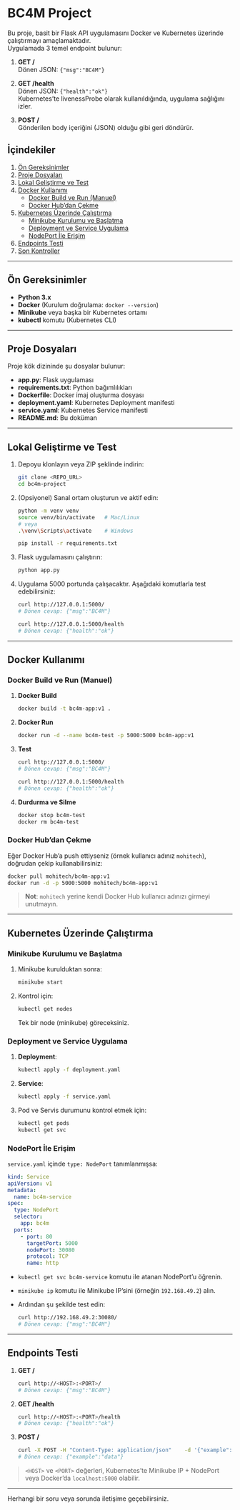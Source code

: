 
# BC4M Project

Bu proje, basit bir Flask API uygulamasını Docker ve Kubernetes üzerinde çalıştırmayı amaçlamaktadır.  
Uygulamada 3 temel endpoint bulunur:

1. **GET /**  
   Dönen JSON: `{"msg":"BC4M"}`

2. **GET /health**  
   Dönen JSON: `{"health":"ok"}`  
   Kubernetes’te livenessProbe olarak kullanıldığında, uygulama sağlığını izler.

3. **POST /**  
   Gönderilen body içeriğini (JSON) olduğu gibi geri döndürür.

## İçindekiler

1. [Ön Gereksinimler](#ön-gereksinimler)  
2. [Proje Dosyaları](#proje-dosyaları)  
3. [Lokal Geliştirme ve Test](#lokal-geliştirme-ve-test)  
4. [Docker Kullanımı](#docker-kullanımı)  
   - [Docker Build ve Run (Manuel)](#docker-build-ve-run-manuel)  
   - [Docker Hub’dan Çekme](#docker-hubdan-çekme)  
5. [Kubernetes Üzerinde Çalıştırma](#kubernetes-üzerinde-çalıştırma)  
   - [Minikube Kurulumu ve Başlatma](#minikube-kurulumu-ve-başlatma)  
   - [Deployment ve Service Uygulama](#deployment-ve-service-uygulama)  
   - [NodePort İle Erişim](#nodeport-ile-erişim)  
6. [Endpoints Testi](#endpoints-testi)  
7. [Son Kontroller](#son-kontroller)

---

## Ön Gereksinimler

- **Python 3.x**  
- **Docker** (Kurulum doğrulama: `docker --version`)  
- **Minikube** veya başka bir Kubernetes ortamı  
- **kubectl** komutu (Kubernetes CLI)

---

## Proje Dosyaları

Proje kök dizininde şu dosyalar bulunur:

- **app.py**: Flask uygulaması  
- **requirements.txt**: Python bağımlılıkları  
- **Dockerfile**: Docker imaj oluşturma dosyası  
- **deployment.yaml**: Kubernetes Deployment manifesti  
- **service.yaml**: Kubernetes Service manifesti  
- **README.md**: Bu doküman  

---

## Lokal Geliştirme ve Test

1. Depoyu klonlayın veya ZIP şeklinde indirin:

   ```bash
   git clone <REPO_URL>
   cd bc4m-project
   ```

2. (Opsiyonel) Sanal ortam oluşturun ve aktif edin:

   ```bash
   python -m venv venv
   source venv/bin/activate   # Mac/Linux
   # veya
   .\venv\Scripts\activate    # Windows
   
   pip install -r requirements.txt
   ```

3. Flask uygulamasını çalıştırın:

   ```bash
   python app.py
   ```

4. Uygulama 5000 portunda çalışacaktır. Aşağıdaki komutlarla test edebilirsiniz:

   ```bash
   curl http://127.0.0.1:5000/
   # Dönen cevap: {"msg":"BC4M"}

   curl http://127.0.0.1:5000/health
   # Dönen cevap: {"health":"ok"}
   ```

---

## Docker Kullanımı

### Docker Build ve Run (Manuel)

1. **Docker Build**  
   ```bash
   docker build -t bc4m-app:v1 .
   ```

2. **Docker Run**  
   ```bash
   docker run -d --name bc4m-test -p 5000:5000 bc4m-app:v1
   ```

3. **Test**  
   ```bash
   curl http://127.0.0.1:5000/
   # Dönen cevap: {"msg":"BC4M"}

   curl http://127.0.0.1:5000/health
   # Dönen cevap: {"health":"ok"}
   ```

4. **Durdurma ve Silme**  
   ```bash
   docker stop bc4m-test
   docker rm bc4m-test
   ```

### Docker Hub’dan Çekme

Eğer Docker Hub’a push ettiyseniz (örnek kullanıcı adınız `mohitech`), doğrudan çekip kullanabilirsiniz:

```bash
docker pull mohitech/bc4m-app:v1
docker run -d -p 5000:5000 mohitech/bc4m-app:v1
```

> **Not**: `mohitech` yerine kendi Docker Hub kullanıcı adınızı girmeyi unutmayın.

---

## Kubernetes Üzerinde Çalıştırma

### Minikube Kurulumu ve Başlatma

1. Minikube kurulduktan sonra:

   ```bash
   minikube start
   ```

2. Kontrol için:

   ```bash
   kubectl get nodes
   ```
   Tek bir node (minikube) göreceksiniz.

### Deployment ve Service Uygulama

1. **Deployment**:
   ```bash
   kubectl apply -f deployment.yaml
   ```

2. **Service**:
   ```bash
   kubectl apply -f service.yaml
   ```

3. Pod ve Servis durumunu kontrol etmek için:
   ```bash
   kubectl get pods
   kubectl get svc
   ```

### NodePort İle Erişim

`service.yaml` içinde `type: NodePort` tanımlanmışsa:

```yaml
kind: Service
apiVersion: v1
metadata:
  name: bc4m-service
spec:
  type: NodePort
  selector:
    app: bc4m
  ports:
    - port: 80
      targetPort: 5000
      nodePort: 30080
      protocol: TCP
      name: http
```

- `kubectl get svc bc4m-service` komutu ile atanan NodePort’u öğrenin.  
- `minikube ip` komutu ile Minikube IP’sini (örneğin `192.168.49.2`) alın.  
- Ardından şu şekilde test edin:

  ```bash
  curl http://192.168.49.2:30080/
  # Dönen cevap: {"msg":"BC4M"}
  ```

---

## Endpoints Testi

1. **GET /**  
   ```bash
   curl http://<HOST>:<PORT>/
   # Dönen cevap: {"msg":"BC4M"}
   ```

2. **GET /health**  
   ```bash
   curl http://<HOST>:<PORT>/health
   # Dönen cevap: {"health":"ok"}
   ```

3. **POST /**  
   ```bash
   curl -X POST -H "Content-Type: application/json"    -d '{"example":"data"}'    http://<HOST>:<PORT>/
   # Dönen cevap: {"example":"data"}
   ```

> `<HOST>` ve `<PORT>` değerleri, Kubernetes’te Minikube IP + NodePort veya Docker’da `localhost:5000` olabilir.

---

Herhangi bir soru veya sorunda iletişime geçebilirsiniz.
